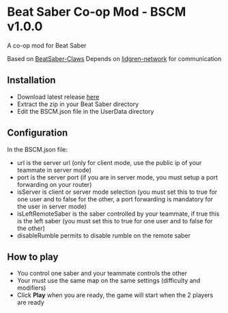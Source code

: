 # Beat Saber Co-op Mod - BSCM v1.0.0

A co-op mod for Beat Saber

Based on [BeatSaber-Claws](https://github.com/SteffanDonal/BeatSaber-Claws)
Depends on [lidgren-network](https://github.com/lidgren/lidgren-network-gen3) for communication

## Installation

 - Download latest release [here](https://github.com/drosoCode/BSCM/releases)
 - Extract the zip in your Beat Saber directory
 - Edit the BSCM.json file in the UserData directory

## Configuration

In the BSCM.json file:
 - url is the server url (only for client mode, use the public ip of your teammate in server mode)
 - port is the server port (if you are in server mode, you must setup a port forwarding on your router)
 - isServer is client or server mode selection (you must set this to true for one user and to false for the other, a port forwarding is mandatory for the user in server mode)
 - isLeftRemoteSaber is the saber controlled by your teammate, if true this is the left saber (you must set this to true for one user and to false for the other)
 - disableRumble permits to disable rumble on the remote saber
 
## How to play

 - You control one saber and your teammate controls the other
 - Your must use the same map on the same settings (difficulty and modifiers)
 - Click **Play** when you are ready, the game will start when the 2 players are ready 
